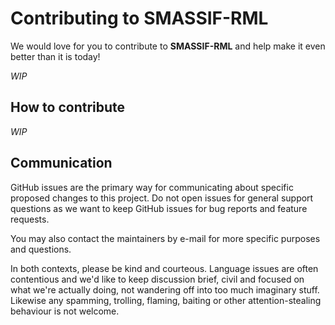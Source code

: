 # Contributing to SMASSIF-RML

We would love for you to contribute to **SMASSIF-RML** and help make it even better than it is today!

*WIP*

## How to contribute

*WIP*

## Communication

GitHub issues are the primary way for communicating about specific proposed changes to this project.
Do not open issues for general support questions as we want to keep GitHub issues for bug reports and feature requests.

You may also contact the maintainers by e-mail for more specific purposes and questions.

In both contexts, please be kind and courteous. 
Language issues are often contentious and we'd like to keep discussion brief, civil and focused on what we're actually doing, not wandering off into too much imaginary stuff. 
Likewise any spamming, trolling, flaming, baiting or other attention-stealing behaviour is not welcome.
